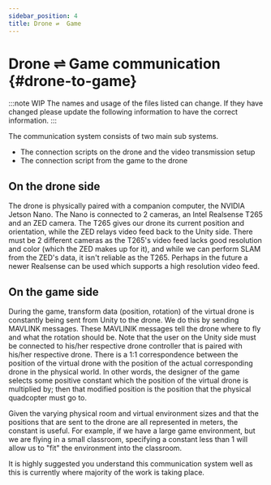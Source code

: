 ```yaml
---
sidebar_position: 4
title: Drone ⇌  Game
---
```

# Drone &#8652; Game communication {#drone-to-game}
:::note WIP
The names and usage of the files listed can change. If they have changed please update the following information to have
the correct information.
:::

The communication system consists of two main sub systems.
- The connection scripts on the drone and the video transmission setup
- The connection script from the game to the drone

## On the drone side
The drone is physically paired with a companion computer, the NVIDIA Jetson Nano. The Nano is connected to 2 cameras, an Intel Realsense T265 and an ZED camera. The T265 gives our drone its current position and orientation, while the ZED relays video feed back to the Unity side. There must be 2 different cameras as the T265's video feed lacks good resolution and color (which the ZED makes up for it), and while we can perform SLAM from the ZED's data, it isn't reliable as the T265. Perhaps in the future a newer Realsense can be used which supports a high resolution video feed.

## On the game side
During the game, transform data (position, rotation) of the virtual drone is constantly being sent from Unity to the drone. We do this by sending MAVLINK messages. These MAVLINIK messages tell the drone where to fly and what the rotation should be. Note that the user on the Unity side must be connected to his/her respective drone controller that is paired with his/her respective drone. There is a 1:1 correspondence between the position of the virtual drone with the position of the actual corresponding drone in the physical world. In other words, the designer of the game selects some positive constant which the position of the virtual drone is multiplied by; then that modified position is the position that the physical quadcopter must go to.

Given the varying physical room and virtual environment sizes and that the positions that are sent to the drone are all represented in meters, the constant is useful. For example, if we have a large game environment, but we are flying in a small classroom, specifying a constant less than 1 will allow us to "fit" the environment into the classroom.

It is highly suggested you understand this communication system well as this is currently where majority of the work
is taking place.
